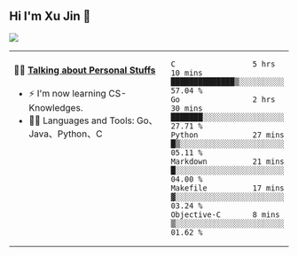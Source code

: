
## Hi I'm Xu Jin 👋
![](https://komarev.com/ghpvc/?username=jiayouxujin&color=brightgreen&label=PROFILE+VIEWS)



<table align="center">
<tr>
<td valign="top" width="60%">

#### 🏋️‍♀️ <a href="https://github.com/jiayouxujin" target="_blank">Talking about Personal Stuffs</a>
<!-- recent_releases starts -->

- ⚡  I'm now learning CS-Knowledges.  
- 🏊‍♂️ Languages and Tools: Go、Java、Python、C
<!-- recent_releases ends -->
</td>
<td>
 
<!--START_SECTION:waka-->

```text
C                 5 hrs 10 mins   ██████████████▒░░░░░░░░░░   57.04 %
Go                2 hrs 30 mins   ███████░░░░░░░░░░░░░░░░░░   27.71 %
Python            27 mins         █▒░░░░░░░░░░░░░░░░░░░░░░░   05.11 %
Markdown          21 mins         █░░░░░░░░░░░░░░░░░░░░░░░░   04.00 %
Makefile          17 mins         ▓░░░░░░░░░░░░░░░░░░░░░░░░   03.24 %
Objective-C       8 mins          ▒░░░░░░░░░░░░░░░░░░░░░░░░   01.62 %
```

<!--END_SECTION:waka-->
 
</td>
</tr>
</table>





